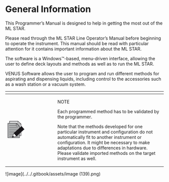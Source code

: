 # General Information

This Programmer’s Manual is designed to help in getting the most out of the ML STAR.

Please read through the ML STAR Line Operator’s Manual before beginning to operate the instrument. This manual should be read with particular attention for it contains important information about the ML STAR.

The software is a Windows™-based, menu-driven interface, allowing the user to define deck layouts and methods as well as to run the ML STAR.

VENUS Software allows the user to program and run different methods for aspirating and dispensing liquids, including control to the accessories such as a wash station or a vacuum system.

<table data-header-hidden><thead><tr><th width="145"></th><th></th></tr></thead><tbody><tr><td><img src=".gitbook/assets/image (1).png" alt="" data-size="original"></td><td><p>NOTE</p><p>Each programmed method has to be validated by the programmer.</p><p>Note that the methods developed for one particular instrument and configuration do not automatically fit to another instrument or configuration. It might be necessary to make adaptations due to differences in hardware. Please validate imported methods on the target instrument as well.</p></td></tr></tbody></table>

!\[image]\(../../.gitbook/assets/image (139).png)
